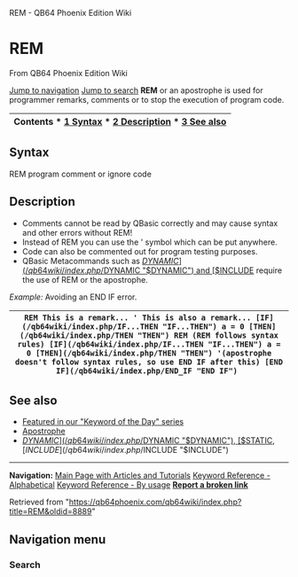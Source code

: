 


REM - QB64 Phoenix Edition Wiki








# REM



From QB64 Phoenix Edition Wiki



[Jump to navigation](#mw-head)
[Jump to search](#searchInput)
**REM** or an apostrophe is used for programmer remarks, comments or to stop the execution of program code.


  






| Contents * [1 Syntax](#Syntax) * [2 Description](#Description) * [3 See also](#See_also) |
| --- |


## Syntax


REM program comment or ignore code
  




## Description


* Comments cannot be read by QBasic correctly and may cause syntax and other errors without REM!
* Instead of REM you can use the ' symbol which can be put anywhere.
* Code can also be commented out for program testing purposes.
* QBasic Metacommands such as [$DYNAMIC](/qb64wiki/index.php/$DYNAMIC "$DYNAMIC") and [$INCLUDE](/qb64wiki/index.php/$INCLUDE "$INCLUDE") require the use of REM or the apostrophe.


  

*Example:* Avoiding an END IF error.





| ``` REM This is a remark... ' This is also a remark... [IF](/qb64wiki/index.php/IF...THEN "IF...THEN") a = 0 [THEN](/qb64wiki/index.php/THEN "THEN") REM (REM follows syntax rules) [IF](/qb64wiki/index.php/IF...THEN "IF...THEN") a = 0 [THEN](/qb64wiki/index.php/THEN "THEN") '(apostrophe doesn't follow syntax rules, so use END IF after this) [END IF](/qb64wiki/index.php/END_IF "END IF")  ``` |
| --- |


  




## See also


* [Featured in our "Keyword of the Day" series](https://qb64phoenix.com/forum/showthread.php?tid=1130)
* [Apostrophe](/qb64wiki/index.php/Apostrophe "Apostrophe")
* [$DYNAMIC](/qb64wiki/index.php/$DYNAMIC "$DYNAMIC"), [$STATIC](/qb64wiki/index.php/$STATIC "$STATIC"), [$INCLUDE](/qb64wiki/index.php/$INCLUDE "$INCLUDE")


  






---


**Navigation:**
[Main Page with Articles and Tutorials](/qb64wiki/index.php/Main_Page "Main Page")
[Keyword Reference - Alphabetical](/qb64wiki/index.php/Keyword_Reference_-_Alphabetical "Keyword Reference - Alphabetical")
[Keyword Reference - By usage](/qb64wiki/index.php/Keyword_Reference_-_By_usage "Keyword Reference - By usage")
**[Report a broken link](https://qb64phoenix.com/forum/showthread.php?tid=2800)**  





Retrieved from "<https://qb64phoenix.com/qb64wiki/index.php?title=REM&oldid=8889>"




## Navigation menu








### Search





















